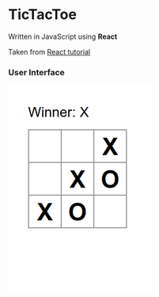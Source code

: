 # TicTacToe
Written in JavaScript using **React**

Taken from [React tutorial](https://reactjs.org/tutorial/tutorial.html)

### User Interface

![tictactoe UI](../resources/tictactoe.png)
